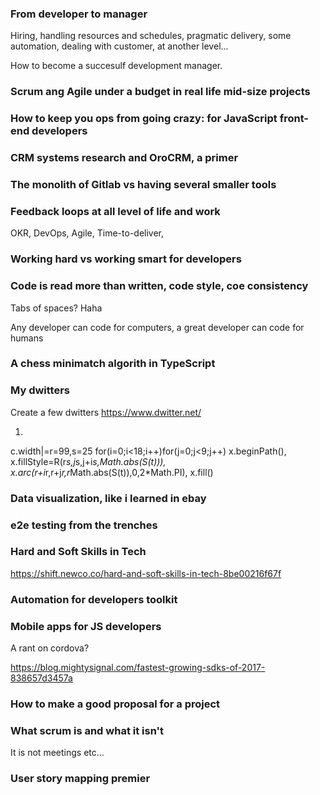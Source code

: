 


### From developer to manager

Hiring, handling resources and schedules, pragmatic delivery, some automation, dealing with customer, at another level...

How to become a succesulf development manager.

### Scrum ang Agile under a budget in real life mid-size projects

### How to keep you ops from going crazy: for JavaScript front-end developers

### CRM systems research and OroCRM, a primer

### The monolith of Gitlab vs having several smaller tools

### Feedback loops at all level of life and work

OKR, DevOps, Agile, Time-to-deliver,

### Working hard vs working smart for developers

### Code is read more than written, code style, coe consistency

Tabs of spaces? Haha

Any developer can code for computers, a great developer can code for humans

### A chess minimatch algorith in TypeScript

### My dwitters

Create a few dwitters https://www.dwitter.net/

1.

c.width|=r=99,s=25
for(i=0;i<18;i++)for(j=0;j<9;j++)
x.beginPath(),
x.fillStyle=R(r*s,j*s,j+i*s,Math.abs(S(t))),
x.arc(r+i*r,r+j*r,r*Math.abs(S(t)),0,2*Math.PI),
x.fill()

### Data visualization, like i learned in ebay

### e2e testing from the trenches

### Hard and Soft Skills in Tech

https://shift.newco.co/hard-and-soft-skills-in-tech-8be00216f67f

### Automation for developers toolkit

### Mobile apps for JS developers

A rant on cordova?

https://blog.mightysignal.com/fastest-growing-sdks-of-2017-838657d3457a

### How to make a good proposal for a project

### What scrum is and what it isn't

It is not meetings etc...

### User story mapping premier






